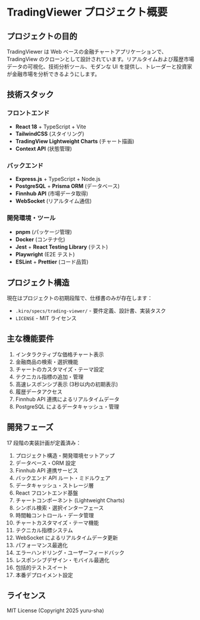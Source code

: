 # TradingViewer プロジェクト概要

## プロジェクトの目的

TradingViewer は Web ベースの金融チャートアプリケーションで、TradingView のクローンとして設計されています。リアルタイムおよび履歴市場データの可視化、技術分析ツール、モダンな UI を提供し、トレーダーと投資家が金融市場を分析できるようにします。

## 技術スタック

### フロントエンド

- **React 18** + TypeScript + Vite
- **TailwindCSS** (スタイリング)
- **TradingView Lightweight Charts** (チャート描画)
- **Context API** (状態管理)

### バックエンド

- **Express.js** + TypeScript + Node.js
- **PostgreSQL** + **Prisma ORM** (データベース)
- **Finnhub API** (市場データ取得)
- **WebSocket** (リアルタイム通信)

### 開発環境・ツール

- **pnpm** (パッケージ管理)
- **Docker** (コンテナ化)
- **Jest** + **React Testing Library** (テスト)
- **Playwright** (E2E テスト)
- **ESLint** + **Prettier** (コード品質)

## プロジェクト構造

現在はプロジェクトの初期段階で、仕様書のみが存在します：

- `.kiro/specs/trading-viewer/` - 要件定義、設計書、実装タスク
- `LICENSE` - MIT ライセンス

## 主な機能要件

1. インタラクティブな価格チャート表示
2. 金融商品の検索・選択機能
3. チャートのカスタマイズ・テーマ設定
4. テクニカル指標の追加・管理
5. 高速レスポンシブ表示 (3秒以内の初期表示)
6. 履歴データアクセス
7. Finnhub API 連携によるリアルタイムデータ
8. PostgreSQL によるデータキャッシュ・管理

## 開発フェーズ

17 段階の実装計画が定義済み：

1. プロジェクト構造・開発環境セットアップ
2. データベース・ORM 設定
3. Finnhub API 連携サービス
4. バックエンド API ルート・ミドルウェア
5. データキャッシュ・ストレージ層
6. React フロントエンド基盤
7. チャートコンポーネント (Lightweight Charts)
8. シンボル検索・選択インターフェース
9. 時間軸コントロール・データ管理
10. チャートカスタマイズ・テーマ機能
11. テクニカル指標システム
12. WebSocket によるリアルタイムデータ更新
13. パフォーマンス最適化
14. エラーハンドリング・ユーザーフィードバック
15. レスポンシブデザイン・モバイル最適化
16. 包括的テストスイート
17. 本番デプロイメント設定

## ライセンス

MIT License (Copyright 2025 yuru-sha)
